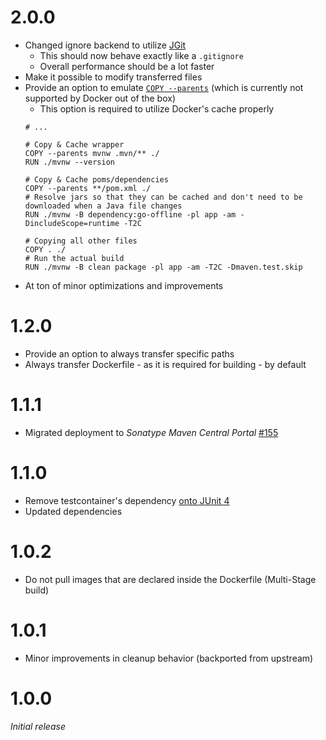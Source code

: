 # 2.0.0
* Changed ignore backend to utilize [JGit](https://github.com/eclipse-jgit/jgit) 
    * This should now behave exactly like a ``.gitignore``
    * Overall performance should be a lot faster
* Make it possible to modify transferred files
* Provide an option to emulate [``COPY --parents``](https://docs.docker.com/reference/dockerfile/#copy---parents) (which is currently not supported by Docker out of the box)
    * This option is required to utilize Docker's cache properly
    ```docker
    # ...
    
    # Copy & Cache wrapper
    COPY --parents mvnw .mvn/** ./
    RUN ./mvnw --version

    # Copy & Cache poms/dependencies
    COPY --parents **/pom.xml ./
    # Resolve jars so that they can be cached and don't need to be downloaded when a Java file changes
    RUN ./mvnw -B dependency:go-offline -pl app -am -DincludeScope=runtime -T2C

    # Copying all other files
    COPY . ./
    # Run the actual build
    RUN ./mvnw -B clean package -pl app -am -T2C -Dmaven.test.skip
    ```
* At ton of minor optimizations and improvements

# 1.2.0
* Provide an option to always transfer specific paths
* Always transfer Dockerfile - as it is required for building - by default

# 1.1.1
* Migrated deployment to _Sonatype Maven Central Portal_ [#155](https://github.com/xdev-software/standard-maven-template/issues/155)

# 1.1.0
* Remove testcontainer's dependency [onto JUnit 4](https://github.com/xdev-software/testcontainers-junit4-mock/?tab=readme-ov-file)
* Updated dependencies

# 1.0.2
* Do not pull images that are declared inside the Dockerfile (Multi-Stage build)

# 1.0.1
* Minor improvements in cleanup behavior (backported from upstream)

# 1.0.0
_Initial release_
